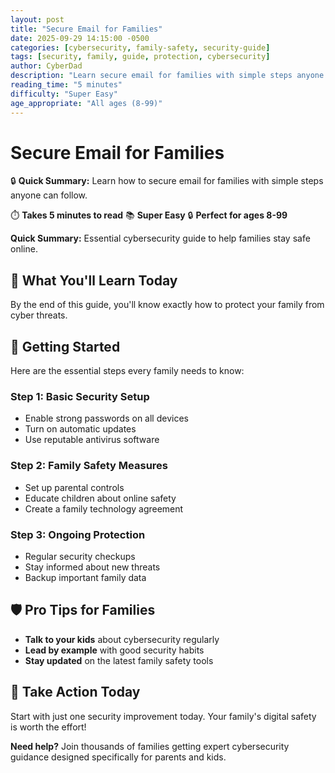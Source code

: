 ```yaml
---
layout: post
title: "Secure Email for Families"
date: 2025-09-29 14:15:00 -0500
categories: [cybersecurity, family-safety, security-guide]
tags: [security, family, guide, protection, cybersecurity]
author: CyberDad
description: "Learn secure email for families with simple steps anyone can follow."
reading_time: "5 minutes"
difficulty: "Super Easy"
age_appropriate: "All ages (8-99)"
---
```


# Secure Email for Families

🔒 **Quick Summary:** Learn how to secure email for families with simple steps anyone can follow.

⏱️ **Takes 5 minutes to read** 📚 **Super Easy** 🔒 **Perfect for ages 8-99**

**Quick Summary:** Essential cybersecurity guide to help families stay safe online.

## 🎯 What You'll Learn Today

By the end of this guide, you'll know exactly how to protect your family from cyber threats.

## 🚀 Getting Started

Here are the essential steps every family needs to know:

### Step 1: Basic Security Setup
- Enable strong passwords on all devices
- Turn on automatic updates
- Use reputable antivirus software

### Step 2: Family Safety Measures  
- Set up parental controls
- Educate children about online safety
- Create a family technology agreement

### Step 3: Ongoing Protection
- Regular security checkups
- Stay informed about new threats
- Backup important family data

## 🛡️ Pro Tips for Families

- **Talk to your kids** about cybersecurity regularly
- **Lead by example** with good security habits  
- **Stay updated** on the latest family safety tools

## 🎯 Take Action Today

Start with just one security improvement today. Your family's digital safety is worth the effort!

**Need help?** Join thousands of families getting expert cybersecurity guidance designed specifically for parents and kids.
